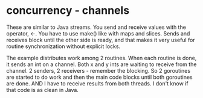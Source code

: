 # concurrency - channels

These are similar to Java streams. You send and receive values with the operator, <-. You have to use make() like with maps and slices. Sends and receives block until the other side is ready, and that makes it very useful for routine synchronization without explicit locks.
  
The example distributes work among 2 routines. When each routine is done, it sends an int on a channel. Both x and y ints are waiting to receive from the channel. 2 senders, 2 receivers - remember the blocking. So 2 goroutines are started to do work and then the main code blocks until both goroutines are done. AND I have to receive results from both threads. I don't know if that code is as clean in Java.
